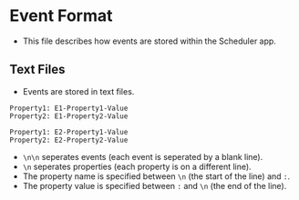 # Event Format
* This file describes how events are stored within the Scheduler app.

## Text Files
* Events are stored in text files.
```
Property1: E1-Property1-Value
Property2: E1-Property2-Value

Property1: E2-Property1-Value
Property2: E2-Property2-Value
```
* `\n\n` seperates events (each event is seperated by a blank line).
* `\n` seperates properties (each property is on a different line).
* The property name is specified between `\n` (the start of the line) and `:`.
* The property value is specified between `:` and `\n` (the end of the line).
